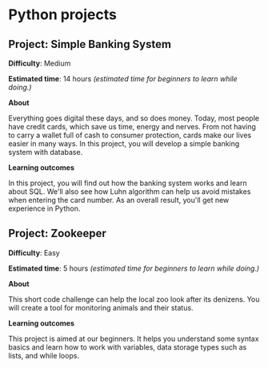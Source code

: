 # Python projects
## Project: Simple Banking System

**Difficulty**: Medium

**Estimated time**: 14 hours _(estimated time for beginners to learn while doing.)_

**About**

Everything goes digital these days, and so does money. Today, most people have credit cards, which save us time, energy and nerves. From not having to carry a wallet full of cash to consumer protection, cards make our lives easier in many ways. In this project, you will develop a simple banking system with database.

**Learning outcomes**

In this project, you will find out how the banking system works and learn about SQL. We'll also see how Luhn algorithm can help us avoid mistakes when entering the card number. As an overall result, you'll get new experience in Python.

## Project: Zookeeper

**Difficulty**: Easy

**Estimated time**: 5 hours _(estimated time for beginners to learn while doing.)_

**About**

This short code challenge can help the local zoo look after its denizens. You will create a tool for monitoring animals and their status.

**Learning outcomes**

This project is aimed at our beginners. It helps you understand some syntax basics and learn how to work with variables, data storage types such as lists, and while loops.
